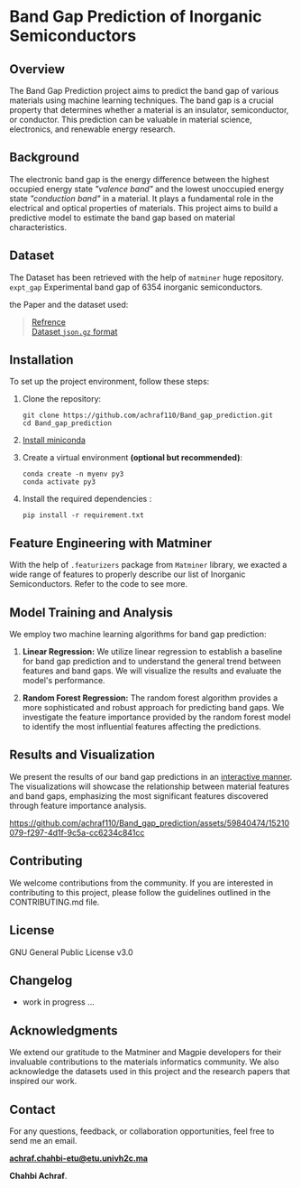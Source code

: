 # Band Gap Prediction of Inorganic Semiconductors


## Overview

The Band Gap Prediction project aims to predict the band gap of various materials using machine learning techniques. The band gap is a crucial property that determines whether a material is an insulator, semiconductor, or conductor. This prediction can be valuable in material science, electronics, and renewable energy research.


## Background

The electronic band gap is the energy difference between the highest occupied energy state *"valence band"* and the lowest unoccupied energy state *"conduction band"* in a material. It plays a fundamental role in the electrical and optical properties of materials. This project aims to build a predictive model to estimate the band gap based on material characteristics.

## Dataset

The Dataset has been retrieved with the help of `matminer` huge repository.  `expt_gap` Experimental band gap of 6354 inorganic semiconductors.

the Paper and the dataset used: 
> [Refrence](https://pubs.acs.org/doi/suppl/10.1021/acs.jpclett.8b00124)  
> [Dataset `json.gz` format](https://ndownloader.figshare.com/files/13464434)

## Installation
To set up the project environment, follow these steps: 
1. Clone the repository:
    
   ```
   git clone https://github.com/achraf110/Band_gap_prediction.git
   cd Band_gap_prediction
   ```
2. [Install miniconda](https://docs.conda.io/en/latest/miniconda.html)

2. Create a virtual environment **(optional but recommended)**:

     ```
     conda create -n myenv py3
     conda activate py3
     ```
4. Install the required dependencies :

   ```
   pip install -r requirement.txt
   ```

## Feature Engineering with Matminer 

With the help of `.featurizers` package from `Matminer` library, we exacted a wide range of features to properly describe our list of Inorganic Semiconductors. Refer to the code to see more. 

## Model Training and Analysis

We employ two machine learning algorithms for band gap prediction:

1. **Linear Regression:** We utilize linear regression to establish a baseline for band gap prediction and to understand the general trend between features and band gaps. We will visualize the results and evaluate the model's performance.

2. **Random Forest Regression:** The random forest algorithm provides a more sophisticated and robust approach for predicting band gaps. We investigate the feature importance provided by the random forest model to identify the most influential features affecting the predictions.

## Results and Visualization

We present the results of our band gap predictions in an [interactive manner](https://achraf110.github.io/Band_gap_pred_index_html/). The visualizations will showcase the relationship between material features and band gaps, emphasizing the most significant features discovered through feature importance analysis.



https://github.com/achraf110/Band_gap_prediction/assets/59840474/15210079-f297-4d1f-9c5a-cc6234c841cc


## Contributing

We welcome contributions from the community. If you are interested in contributing to this project, please follow the guidelines outlined in the CONTRIBUTING.md file.

## License

GNU General Public License v3.0

## Changelog

* work in progress ... 

## Acknowledgments

We extend our gratitude to the Matminer and Magpie developers for their invaluable contributions to the materials informatics community. We also acknowledge the datasets used in this project and the research papers that inspired our work.

## Contact

For any questions, feedback, or collaboration opportunities, feel free to send me an email. 

**achraf.chahbi-etu@etu.univh2c.ma**

**Chahbi Achraf**.
